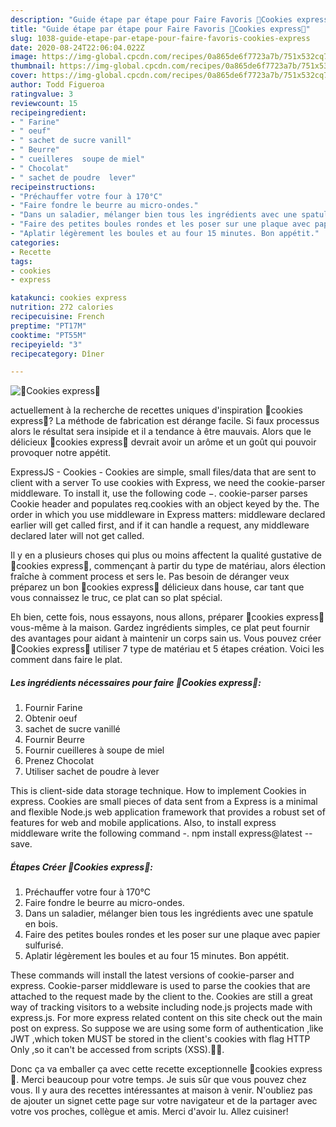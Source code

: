 ```yaml
---
description: "Guide étape par étape pour Faire Favoris 🍪Cookies express🍪"
title: "Guide étape par étape pour Faire Favoris 🍪Cookies express🍪"
slug: 1038-guide-etape-par-etape-pour-faire-favoris-cookies-express
date: 2020-08-24T22:06:04.022Z
image: https://img-global.cpcdn.com/recipes/0a865de6f7723a7b/751x532cq70/🍪cookies-express🍪-photo-principale-de-la-recette.jpg
thumbnail: https://img-global.cpcdn.com/recipes/0a865de6f7723a7b/751x532cq70/🍪cookies-express🍪-photo-principale-de-la-recette.jpg
cover: https://img-global.cpcdn.com/recipes/0a865de6f7723a7b/751x532cq70/🍪cookies-express🍪-photo-principale-de-la-recette.jpg
author: Todd Figueroa
ratingvalue: 3
reviewcount: 15
recipeingredient:
- " Farine"
- " oeuf"
- " sachet de sucre vanill"
- " Beurre"
- " cueilleres  soupe de miel"
- " Chocolat"
- " sachet de poudre  lever"
recipeinstructions:
- "Préchauffer votre four à 170°C"
- "Faire fondre le beurre au micro-ondes."
- "Dans un saladier, mélanger bien tous les ingrédients avec une spatule en bois."
- "Faire des petites boules rondes et les poser sur une plaque avec papier sulfurisé."
- "Aplatir légèrement les boules et au four 15 minutes. Bon appétit."
categories:
- Recette
tags:
- cookies
- express

katakunci: cookies express 
nutrition: 272 calories
recipecuisine: French
preptime: "PT17M"
cooktime: "PT55M"
recipeyield: "3"
recipecategory: Dîner

---
```



![🍪Cookies express🍪](https://img-global.cpcdn.com/recipes/0a865de6f7723a7b/751x532cq70/🍪cookies-express🍪-photo-principale-de-la-recette.jpg)

actuellement à la recherche de recettes uniques d'inspiration 🍪cookies express🍪? La méthode de fabrication est dérange facile. Si faux processus alors le résultat sera insipide et il a tendance à être mauvais. Alors que le délicieux 🍪cookies express🍪 devrait avoir un arôme et un goût qui pouvoir provoquer notre appétit.

ExpressJS - Cookies - Cookies are simple, small files/data that are sent to client with a server To use cookies with Express, we need the cookie-parser middleware. To install it, use the following code −. cookie-parser parses Cookie header and populates req.cookies with an object keyed by the. The order in which you use middleware in Express matters: middleware declared earlier will get called first, and if it can handle a request, any middleware declared later will not get called.

Il y en a plusieurs choses qui plus ou moins affectent la qualité gustative de 🍪cookies express🍪, commençant à partir du type de matériau, alors élection fraîche à comment process et sers le. Pas besoin de déranger veux préparez un bon 🍪cookies express🍪 délicieux dans house, car tant que vous connaissez le truc, ce plat can so plat spécial.


Eh bien, cette fois, nous essayons, nous allons, préparer 🍪cookies express🍪 vous-même à la maison. Gardez ingrédients simples, ce plat peut fournir des avantages pour aidant à maintenir un corps sain us. Vous pouvez créer 🍪Cookies express🍪 utiliser 7 type de matériau et 5 étapes création. Voici les comment dans faire le plat.

<!--inarticleads1-->

##### Les ingrédients nécessaires pour faire 🍪Cookies express🍪:

1. Fournir  Farine
1. Obtenir  oeuf
1.   sachet de sucre vanillé
1. Fournir  Beurre
1. Fournir  cueilleres à soupe de miel
1. Prenez  Chocolat
1. Utiliser  sachet de poudre à lever


This is client-side data storage technique. How to implement Cookies in express. Cookies are small pieces of data sent from a Express is a minimal and flexible Node.js web application framework that provides a robust set of features for web and mobile applications. Also, to install express middleware write the following command -. npm install express@latest --save. 

<!--inarticleads2-->

##### Étapes Créer 🍪Cookies express🍪:

1. Préchauffer votre four à 170°C
1. Faire fondre le beurre au micro-ondes.
1. Dans un saladier, mélanger bien tous les ingrédients avec une spatule en bois.
1. Faire des petites boules rondes et les poser sur une plaque avec papier sulfurisé.
1. Aplatir légèrement les boules et au four 15 minutes. Bon appétit.


These commands will install the latest versions of cookie-parser and express. Cookie-parser middleware is used to parse the cookies that are attached to the request made by the client to the. Cookies are still a great way of tracking visitors to a website including node.js projects made with express.js. For more express related content on this site check out the main post on express. So suppose we are using some form of authentication ,like JWT ,which token MUST be stored in the client&#39;s cookies with flag HTTP Only ,so it can&#39;t be accessed from scripts (XSS).🐱‍💻. 


Donc ça va emballer ça avec cette recette exceptionnelle 🍪cookies express🍪. Merci beaucoup pour votre temps. Je suis sûr que vous pouvez chez vous. Il y aura des recettes  intéressantes at maison à venir. N'oubliez pas de ajouter un signet cette page sur votre navigateur et de la partager avec votre vos proches, collègue et amis. Merci d'avoir lu. Allez cuisiner!
